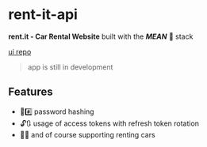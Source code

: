 # rent-it-api

**rent.it - Car Rental Website** built with the ***MEAN*** 😤 stack

[ui repo](https://github.com/Hornflakes/rent-it-ui) 

> app is still in development

## Features

- 🤫#️⃣ password hashing
- 🔓🔃 usage of access tokens with refresh token rotation
- 🚗💨 and of course supporting renting cars
